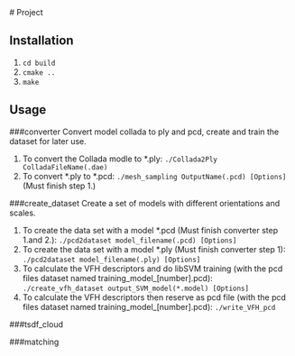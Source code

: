 <snippet>
  <content>
# Project


## Installation
1. `cd build`
2. `cmake ..`
3. `make`

## Usage
###converter
Convert model collada to ply and pcd, create and train the dataset for later use.

1. To convert the Collada modle to *.ply: `./Collada2Ply ColladaFileName(.dae)`
2. To convert *.ply to *.pcd: `./mesh_sampling OutputName(.pcd) [Options]` (Must finish step 1.)

###create_dataset
Create a set of models with different orientations and scales.

1. To create the data set with a model *.pcd (Must finish converter step 1.and 2.): `./pcd2dataset model_filename(.pcd) [Options]`
2. To create the data set with a model *.ply (Must finish converter step 1): `./pcd2dataset model_filename(.ply) [Options]`
3. To calculate the VFH descriptors and do libSVM training (with the pcd files dataset named training_model_[number].pcd):  `./create_vfh_dataset output_SVM_model(*.model) [Options]`
4. To calculate the VFH descriptors then reserve as pcd file (with the pcd files dataset named training_model_[number].pcd):   `./write_VFH_pcd`

###tsdf_cloud


###matching
  </content>
</snippet>
